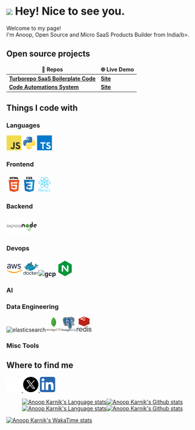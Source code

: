 <h1>
	<img src="https://emojis.slackmojis.com/emojis/images/1531849430/4246/blob-sunglasses.gif?1531849430" width="30"/> Hey! Nice to see you.
</h1>
<p>Welcome to my page! </br> I'm Anoop, Open Source and Micro SaaS Products Builder from India/b>. </p>

<h2>Open source projects</h2>
<table>
  <thead align="center">
    <tr border: none;>
      <td><b>🔗 Repos</b></td>
      <td><b>🌐 Live Demo</b></td>
    </tr>
  </thead>
  <tbody>
    <tr>
      <td><a href="https://github.com/anoopkarnik/turborepo-saas-boilerplate-code"><b>Turborepo SaaS Boilerplate Code</b></a></td>
      <td><a href="https://dev.boilerplate.bsamaritan.com"><b>Site</b></a></td>
    </tr>
	  <tr>
      <td><a href="https://github.com/anoopkarnik/code-automations-notion-systems"><b>Code Automations System</b></a></td>
      <td><a href="https://dev.bsamaritan.com"><b>Site</b></a></td>
    </tr>
  </tbody>
</table>

<h2>Things I code with</h2>
<h3> Languages </h3>

<img src="https://raw.githubusercontent.com/devicons/devicon/master/icons/javascript/javascript-original.svg" alt="javascript" width="40" height="40"/><img src="https://raw.githubusercontent.com/devicons/devicon/master/icons/python/python-original.svg" alt="python" width="40" height="40"/><img src="https://raw.githubusercontent.com/devicons/devicon/master/icons/typescript/typescript-original.svg" alt="typescript" width="40" height="40"/>

<h3> Frontend <h3>
	
<img src="https://raw.githubusercontent.com/devicons/devicon/master/icons/html5/html5-original-wordmark.svg" alt="html5" width="40" height="40"/><img src="https://raw.githubusercontent.com/devicons/devicon/master/icons/css3/css3-original-wordmark.svg" alt="css3" width="40" height="40"/><img src="https://raw.githubusercontent.com/devicons/devicon/master/icons/react/react-original-wordmark.svg" alt="react" width="40" height="40"/>

<h3> Backend <h3>
<img src="https://raw.githubusercontent.com/devicons/devicon/master/icons/express/express-original-wordmark.svg" alt="express" width="40" height="40"/><img src="https://raw.githubusercontent.com/devicons/devicon/master/icons/nodejs/nodejs-original-wordmark.svg" alt="nodejs" width="40" height="40"/>
	
<h3> Devops <h3>
<img src="https://raw.githubusercontent.com/devicons/devicon/master/icons/amazonwebservices/amazonwebservices-original-wordmark.svg" alt="aws" width="40" height="40"/> <img src="https://raw.githubusercontent.com/devicons/devicon/master/icons/docker/docker-original-wordmark.svg" alt="docker" width="40" height="40"/><img src="https://www.vectorlogo.zone/logos/google_cloud/google_cloud-icon.svg" alt="gcp" width="40" height="40"/> <img src="https://raw.githubusercontent.com/devicons/devicon/master/icons/nginx/nginx-original.svg" alt="nginx" width="40" height="40"/>
	
<h3> AI <h3>
	
<h3> Data Engineering </h3>

<img src="https://www.vectorlogo.zone/logos/elastic/elastic-icon.svg" alt="elasticsearch" width="40" height="40"/><img src="https://raw.githubusercontent.com/devicons/devicon/master/icons/mongodb/mongodb-original-wordmark.svg" alt="mongodb" width="40" height="40"/><img src="https://raw.githubusercontent.com/devicons/devicon/master/icons/postgresql/postgresql-original-wordmark.svg" alt="postgresql" width="40" height="40"/><img src="https://raw.githubusercontent.com/devicons/devicon/master/icons/redis/redis-original-wordmark.svg" alt="redis" width="40" height="40"/>

<h3> Misc Tools <h3>



<h2>Where to find me</h2>
<p>
  <a href="https://github.com/anoopkarnik" target="_blank"> 
	  <img alt="Github" width="40" height="40" src="https://raw.githubusercontent.com/anoopkarnik/turborepo-saas-boilerplate-code/main/apps/nextjs-app/public/connections/github-dark.png"/>
  </a> 
  <a href="https://twitter.com/anooplegend1992" target="_blank">
	  <img alt="Twitter" width="40" height="40" src="https://raw.githubusercontent.com/anoopkarnik/turborepo-saas-boilerplate-code/main/apps/nextjs-app/public/connections/twitter-dark.png"/>
  </a> 
  <a href="https://www.linkedin.com/in/anoopkarnik" target="_blank">
	  <img alt="Linkedin" width="40" height="40" src="https://raw.githubusercontent.com/anoopkarnik/turborepo-saas-boilerplate-code/main/apps/nextjs-app/public/connections/linkedin.png"/>
  </a> 
</p>
<!-- Light Mode -->
<div align="center"> 
<a href="https://github.com/anoopkarnik/github-readme-stats#gh-light-mode-only"><img height=259 src="https://github-readme-stats-tau-eight-19.vercel.app/api/top-langs/?username=anoopkarnik&layout=compact&langs_count=12&hide_border=true&role=owner,collaborator&theme=default#gh-light-mode-only" alt="Anoop Karnik's Language stats" /></a><a href="https://github.com/anoopkarnik/github-readme-stats#gh-light-mode-only"><img height=259 src="https://github-readme-stats-tau-eight-19.vercel.app/api?username=anoopkarnik&show_icons=true&line_height=28&hide_border=true&card_width=347&include_all_commits=true&role=owner,collaborator&show=reviews,discussions_answered&rank_icon=percentile&exclude_repo=github-readme-stats&theme=default#gh-light-mode-only" alt="Anoop Karnik's Github stats" /></a>
</div>

<!-- Dark Mode -->
<div align="center"> 
<a href="https://github.com/anoopkearnik/github-readme-stats#gh-dark-mode-only"><img height=259 src="https://github-readme-stats-tau-eight-19.vercel.app/api/top-langs/?username=anoopkarnik&layout=compact&langs_count=12&hide_border=true&role=owner,collaborator&theme=dark&bg_color=000000#gh-dark-mode-only" alt="Anoop Karnik's Language stats" /></a><a href="https://github.com/anoopkarnik/github-readme-stats#gh-dark-mode-only"><img height=259 src="https://github-readme-stats-tau-eight-19.vercel.app/api?username=anoopkarnik&show_icons=true&line_height=28&hide_border=true&card_width=347&include_all_commits=true&role=owner,collaborator&rank_icon=default&exclude_repo=github-readme-stats&theme=dark&bg_color=000000#gh-dark-mode-only" alt="Anoop Karnik's Github stats" /></a>
</div>

[![Anoop Karnik's WakaTime stats](https://github-readme-stats-tau-eight-19.vercel.app/api/wakatime?username=anoopkarnik)](https://github.com/anoopkarnik/github-readme-stats)

<!--START_SECTION:waka-->
<!--END_SECTION:waka-->
